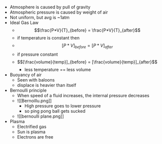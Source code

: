 - Atmosphere is caused by pull of gravity
- Atmospheric pressure is caused by weight of air
- Not uniform, but avg is ~1atm
- Ideal Gas Law
	- $$\frac{P*V}{T}_{before} = \frac{P*V}{T}_{after}$$
	- if temperature is constant then 
	- $$[P*V]_{before} = [P*V]_{after}$$
	- if pressure constant
	- $$[\frac{volume}{temp}]_{before} = [\frac{volume}{temp}]_{after}$$
		- less temperature == less volume
- Buoyancy of air
	- Seen with baloons
	- displace is heavier than itself
- Bernoulli principle
	- When speed of a fluid increases, the internal pressure decreases
	- ![[Bernoillu.png]]
		- High pressure goes to lower pressure
		- so ping pong ball gets sucked
	- ![[bernoulli plane.png]]
- Plasma
	- Electrified gas
	- Sun is plasma
	- Electrons are free